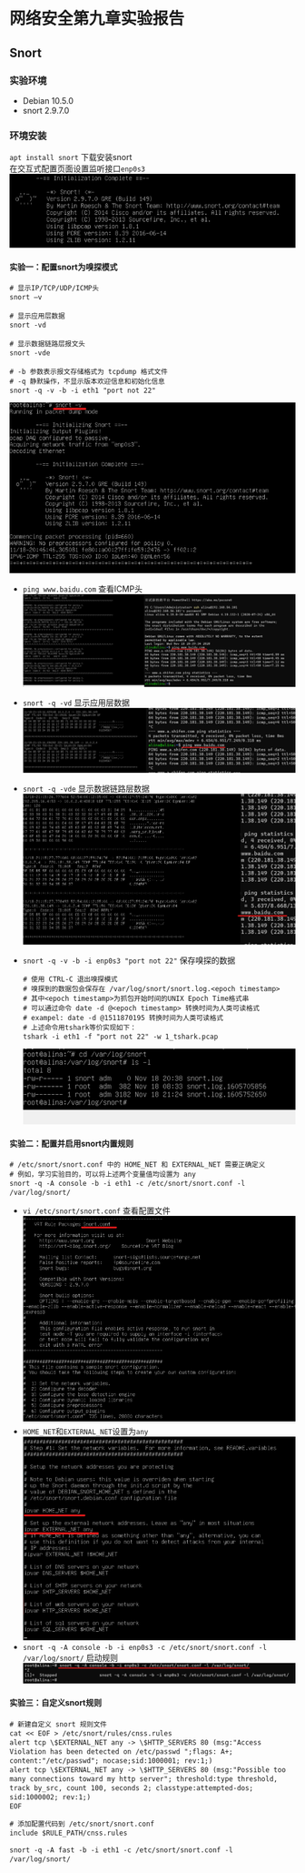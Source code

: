 # 网络安全第九章实验报告  
## Snort  
### 实验环境  
* Debian 10.5.0  
* snort 2.9.7.0  
### 环境安装  
`apt install snort` 下载安装snort  
在交互式配置页面设置监听接口`enp0s3`  
![snort –v](./image/snort.png)
#### 实验一：配置snort为嗅探模式  
```
# 显示IP/TCP/UDP/ICMP头
snort –v

# 显示应用层数据
snort -vd

# 显示数据链路层报文头
snort -vde

# -b 参数表示报文存储格式为 tcpdump 格式文件
# -q 静默操作，不显示版本欢迎信息和初始化信息
snort -q -v -b -i eth1 "port not 22"
```  
![snort –v](./image/snort-v.png)  
* `ping www.baidu.com` 查看ICMP头  
![查看ICMP头](./image/查看ICMP.png)  

* `snort -q -vd` 显示应用层数据  
![显示应用层数据](./image/应用层数据.png)  

* `snort -q -vde` 显示数据链路层数据  
![显示数据链路层数据](./image/链路层数据.png)  

* `snort -q -v -b -i enp0s3 "port not 22"` 保存嗅探的数据  
    ```
    # 使用 CTRL-C 退出嗅探模式
    # 嗅探到的数据包会保存在 /var/log/snort/snort.log.<epoch timestamp>
    # 其中<epoch timestamp>为抓包开始时间的UNIX Epoch Time格式串
    # 可以通过命令 date -d @<epoch timestamp> 转换时间为人类可读格式
    # exampel: date -d @1511870195 转换时间为人类可读格式
    # 上述命令用tshark等价实现如下：
    tshark -i eth1 -f "port not 22" -w 1_tshark.pcap
    ```  
    ![保存嗅探的数据](./image/保存数据.png)  

#### 实验二：配置并启用snort内置规则  
```
# /etc/snort/snort.conf 中的 HOME_NET 和 EXTERNAL_NET 需要正确定义
# 例如，学习实验目的，可以将上述两个变量值均设置为 any
snort -q -A console -b -i eth1 -c /etc/snort/snort.conf -l /var/log/snort/
```  

* `vi /etc/snort/snort.conf` 查看配置文件  
![配置文件](./image/snortconfig.png)  
* `HOME_NET`和`EXTERNAL_NET`设置为`any`  
![更改配置文件](./image/配置文件.png)  
* `snort -q -A console -b -i enp0s3 -c /etc/snort/snort.conf -l /var/log/snort/` 启动规则  
![启动规则](./image/启动规则.png)  

#### 实验三：自定义snort规则  
```
# 新建自定义 snort 规则文件
cat << EOF > /etc/snort/rules/cnss.rules
alert tcp \$EXTERNAL_NET any -> \$HTTP_SERVERS 80 (msg:"Access Violation has been detected on /etc/passwd ";flags: A+; content:"/etc/passwd"; nocase;sid:1000001; rev:1;)
alert tcp \$EXTERNAL_NET any -> \$HTTP_SERVERS 80 (msg:"Possible too many connections toward my http server"; threshold:type threshold, track by_src, count 100, seconds 2; classtype:attempted-dos; sid:1000002; rev:1;)
EOF
```  

```
# 添加配置代码到 /etc/snort/snort.conf
include $RULE_PATH/cnss.rules
```  

```
snort -q -A fast -b -i eth1 -c /etc/snort/snort.conf -l /var/log/snort/
```  


